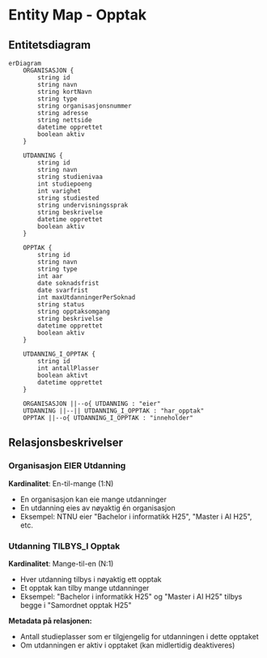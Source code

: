# Entity Map - Opptak

## Entitetsdiagram

```mermaid
erDiagram
    ORGANISASJON {
        string id
        string navn
        string kortNavn
        string type
        string organisasjonsnummer
        string adresse
        string nettside
        datetime opprettet
        boolean aktiv
    }
    
    UTDANNING {
        string id
        string navn
        string studienivaa
        int studiepoeng
        int varighet
        string studiested
        string undervisningssprak
        string beskrivelse
        datetime opprettet
        boolean aktiv
    }
    
    OPPTAK {
        string id
        string navn
        string type
        int aar
        date soknadsfrist
        date svarfrist
        int maxUtdanningerPerSoknad
        string status
        string opptaksomgang
        string beskrivelse
        datetime opprettet
        boolean aktiv
    }
    
    UTDANNING_I_OPPTAK {
        string id
        int antallPlasser
        boolean aktivt
        datetime opprettet
    }
    
    ORGANISASJON ||--o{ UTDANNING : "eier"
    UTDANNING ||--|| UTDANNING_I_OPPTAK : "har_opptak"
    OPPTAK ||--o{ UTDANNING_I_OPPTAK : "inneholder"
```

## Relasjonsbeskrivelser

### Organisasjon EIER Utdanning
**Kardinalitet**: En-til-mange (1:N)
- En organisasjon kan eie mange utdanninger
- En utdanning eies av nøyaktig én organisasjon
- Eksempel: NTNU eier "Bachelor i informatikk H25", "Master i AI H25", etc.

### Utdanning TILBYS_I Opptak
**Kardinalitet**: Mange-til-en (N:1)
- Hver utdanning tilbys i nøyaktig ett opptak
- Et opptak kan tilby mange utdanninger
- Eksempel: "Bachelor i informatikk H25" og "Master i AI H25" tilbys begge i "Samordnet opptak H25"

**Metadata på relasjonen:**
- Antall studieplasser som er tilgjengelig for utdanningen i dette opptaket
- Om utdanningen er aktiv i opptaket (kan midlertidig deaktiveres)

